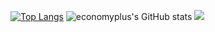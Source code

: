   <br><br>

[![Top Langs](https://github-readme-stats.vercel.app/api/top-langs/?username=economyplusdev&langs_count=8)](https://github.com/economyplusdev/github-readme-stats)
![economyplus's GitHub stats](https://github-readme-stats.vercel.app/api?username=economyplusdev&hide=contribs,prs&theme=tokyonight)
<img src="https://github.com/economyplusdev/economyplusdev/blob/main/download.svg">








